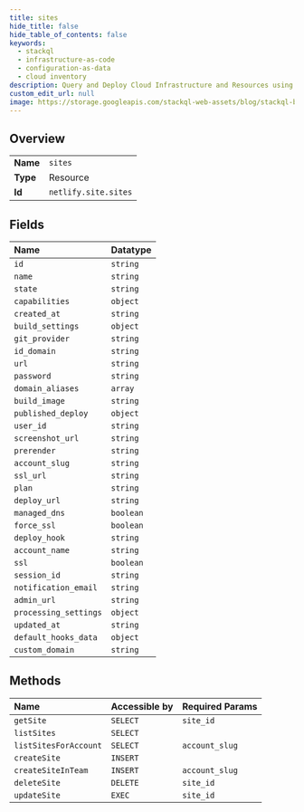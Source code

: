 ```yaml
---
title: sites
hide_title: false
hide_table_of_contents: false
keywords:
  - stackql
  - infrastructure-as-code
  - configuration-as-data
  - cloud inventory
description: Query and Deploy Cloud Infrastructure and Resources using SQL
custom_edit_url: null
image: https://storage.googleapis.com/stackql-web-assets/blog/stackql-blog-post-featured-image.png
---
```

  
    

## Overview
<table><tbody>
<tr><td><b>Name</b></td><td><code>sites</code></td></tr>
<tr><td><b>Type</b></td><td>Resource</td></tr>
<tr><td><b>Id</b></td><td><code>netlify.site.sites</code></td></tr>
</tbody></table>

## Fields
| Name | Datatype |
|:-----|:---------|
| `id` | `string` |
| `name` | `string` |
| `state` | `string` |
| `capabilities` | `object` |
| `created_at` | `string` |
| `build_settings` | `object` |
| `git_provider` | `string` |
| `id_domain` | `string` |
| `url` | `string` |
| `password` | `string` |
| `domain_aliases` | `array` |
| `build_image` | `string` |
| `published_deploy` | `object` |
| `user_id` | `string` |
| `screenshot_url` | `string` |
| `prerender` | `string` |
| `account_slug` | `string` |
| `ssl_url` | `string` |
| `plan` | `string` |
| `deploy_url` | `string` |
| `managed_dns` | `boolean` |
| `force_ssl` | `boolean` |
| `deploy_hook` | `string` |
| `account_name` | `string` |
| `ssl` | `boolean` |
| `session_id` | `string` |
| `notification_email` | `string` |
| `admin_url` | `string` |
| `processing_settings` | `object` |
| `updated_at` | `string` |
| `default_hooks_data` | `object` |
| `custom_domain` | `string` |
## Methods
| Name | Accessible by | Required Params |
|:-----|:--------------|:----------------|
| `getSite` | `SELECT` | `site_id` |
| `listSites` | `SELECT` |  |
| `listSitesForAccount` | `SELECT` | `account_slug` |
| `createSite` | `INSERT` |  |
| `createSiteInTeam` | `INSERT` | `account_slug` |
| `deleteSite` | `DELETE` | `site_id` |
| `updateSite` | `EXEC` | `site_id` |
